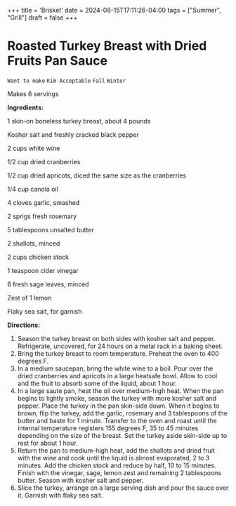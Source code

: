 +++
title = 'Brisket'
date = 2024-06-15T17:11:26-04:00
tags = ["Summer", "Grill"]
draft = false
+++
# Roasted Turkey Breast with Dried Fruits Pan Sauce

`Want to make` `Kim Acceptable` `Fall` `Winter`

Makes 6 servings

**Ingredients:**

1 skin-on boneless turkey breast, about 4 pounds

Kosher salt and freshly cracked black pepper 

2 cups white wine 

1/2 cup dried cranberries 

1/2 cup dried apricots, diced the same size as the cranberries 

1/4 cup canola oil 

4 cloves garlic, smashed 

2 sprigs fresh rosemary 

5 tablespoons unsalted butter

2 shallots, minced 

2 cups chicken stock 

1 teaspoon cider vinegar 

6 fresh sage leaves, minced 

Zest of 1 lemon 

Flaky sea salt, for garnish

**Directions:** 

1. Season the turkey breast on both sides with kosher salt and pepper. Refrigerate, uncovered, for 24 hours on a metal rack in a baking sheet.
2. Bring the turkey breast to room temperature. Preheat the oven to 400 degrees F.
3. In a medium saucepan, bring the white wine to a boil. Pour over the dried cranberries and apricots in a large heatsafe bowl. Allow to cool and the fruit to absorb some of the liquid, about 1 hour.
4. In a large saute pan, heat the oil over medium-high heat. When the pan begins to lightly smoke, season the turkey with more kosher salt and pepper. Place the turkey in the pan skin-side down. When it begins to brown, flip the turkey, add the garlic, rosemary and 3 tablespoons of the butter and baste for 1 minute. Transfer to the oven and roast until the internal temperature registers 155 degrees F, 35 to 45 minutes depending on the size of the breast. Set the turkey aside skin-side up to rest for about 1 hour.
5. Return the pan to medium-high heat, add the shallots and dried fruit with the wine and cook until the liquid is almost evaporated, 2 to 3 minutes. Add the chicken stock and reduce by half, 10 to 15 minutes. Finish with the vinegar, sage, lemon zest and remaining 2 tablespoons butter. Season with kosher salt and pepper.
6. Slice the turkey, arrange on a large serving dish and pour the sauce over it. Garnish with flaky sea salt.
